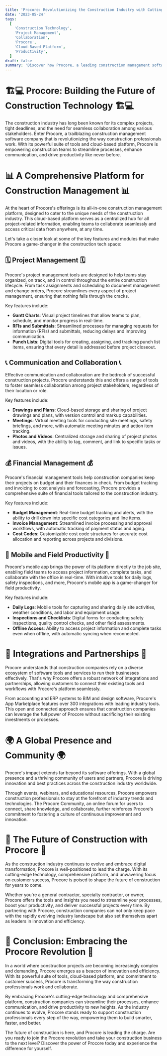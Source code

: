 ```yaml
---
title: 'Procore: Revolutionizing the Construction Industry with Cutting-Edge Technology'
date: '2023-05-24'
tags:
  [
    'Construction Technology',
    'Project Management',
    'Collaboration',
    'Procore',
    'Cloud-Based Platform',
    'Productivity',
  ]
draft: false
summary: 'Discover how Procore, a leading construction management software company, is transforming the construction industry with its comprehensive suite of tools and cloud-based platform. From project management to financial tracking, Procore streamlines processes, enhances collaboration, and boosts productivity for construction professionals worldwide.'
---
```


# 🏗️💻 Procore: Building the Future of Construction Technology 🏗️💻

The construction industry has long been known for its complex projects, tight deadlines, and the need for seamless collaboration among various stakeholders. Enter Procore, a trailblazing construction management software company that is revolutionizing the way construction professionals work. With its powerful suite of tools and cloud-based platform, Procore is empowering construction teams to streamline processes, enhance communication, and drive productivity like never before.

# 📊 A Comprehensive Platform for Construction Management 📊

At the heart of Procore's offerings is its all-in-one construction management platform, designed to cater to the unique needs of the construction industry. This cloud-based platform serves as a centralized hub for all project-related information, enabling teams to collaborate seamlessly and access critical data from anywhere, at any time.

Let's take a closer look at some of the key features and modules that make Procore a game-changer in the construction tech space:

## 🗓️ Project Management 🗓️

Procore's project management tools are designed to help teams stay organized, on track, and in control throughout the entire construction lifecycle. From task assignments and scheduling to document management and change orders, Procore streamlines every aspect of project management, ensuring that nothing falls through the cracks.

Key features include:

- **Gantt Charts**: Visual project timelines that allow teams to plan, schedule, and monitor progress in real-time.
- **RFIs and Submittals**: Streamlined processes for managing requests for information (RFIs) and submittals, reducing delays and improving communication.
- **Punch Lists**: Digital tools for creating, assigning, and tracking punch list items, ensuring that every detail is addressed before project closeout.

## 📞 Communication and Collaboration 📞

Effective communication and collaboration are the bedrock of successful construction projects. Procore understands this and offers a range of tools to foster seamless collaboration among project stakeholders, regardless of their location or role.

Key features include:

- **Drawings and Plans**: Cloud-based storage and sharing of project drawings and plans, with version control and markup capabilities.
- **Meetings**: Virtual meeting tools for conducting site meetings, safety briefings, and more, with automatic meeting minutes and action item tracking.
- **Photos and Videos**: Centralized storage and sharing of project photos and videos, with the ability to tag, comment, and link to specific tasks or issues.

## 💰 Financial Management 💰

Procore's financial management tools help construction companies keep their projects on budget and their finances in check. From budget tracking and invoicing to cost analysis and forecasting, Procore provides a comprehensive suite of financial tools tailored to the construction industry.

Key features include:

- **Budget Management**: Real-time budget tracking and alerts, with the ability to drill down into specific cost categories and line items.
- **Invoice Management**: Streamlined invoice processing and approval workflows, with automatic tracking of payment status and aging.
- **Cost Codes**: Customizable cost code structures for accurate cost allocation and reporting across projects and divisions.

## 📱 Mobile and Field Productivity 📱

Procore's mobile app brings the power of its platform directly to the job site, enabling field teams to access project information, complete tasks, and collaborate with the office in real-time. With intuitive tools for daily logs, safety inspections, and more, Procore's mobile app is a game-changer for field productivity.

Key features include:

- **Daily Logs**: Mobile tools for capturing and sharing daily site activities, weather conditions, and labor and equipment usage.
- **Inspections and Checklists**: Digital forms for conducting safety inspections, quality control checks, and other field assessments.
- **Offline Access**: Ability to access project information and complete tasks even when offline, with automatic syncing when reconnected.

# 🤝 Integrations and Partnerships 🤝

Procore understands that construction companies rely on a diverse ecosystem of software tools and services to run their businesses effectively. That's why Procore offers a robust network of integrations and partnerships, allowing customers to connect their existing tools and workflows with Procore's platform seamlessly.

From accounting and ERP systems to BIM and design software, Procore's App Marketplace features over 300 integrations with leading industry tools. This open and connected approach ensures that construction companies can leverage the full power of Procore without sacrificing their existing investments or processes.

# 🌍 A Global Presence and Community 🌍

Procore's impact extends far beyond its software offerings. With a global presence and a thriving community of users and partners, Procore is driving innovation and best practices across the construction industry worldwide.

Through events, webinars, and educational resources, Procore empowers construction professionals to stay at the forefront of industry trends and technologies. The Procore Community, an online forum for users to connect, share knowledge, and collaborate, further reinforces Procore's commitment to fostering a culture of continuous improvement and innovation.

# 🚀 The Future of Construction with Procore 🚀

As the construction industry continues to evolve and embrace digital transformation, Procore is well-positioned to lead the charge. With its cutting-edge technology, comprehensive platform, and unwavering focus on customer success, Procore is poised to shape the future of construction for years to come.

Whether you're a general contractor, specialty contractor, or owner, Procore offers the tools and insights you need to streamline your processes, boost your productivity, and deliver successful projects every time. By partnering with Procore, construction companies can not only keep pace with the rapidly evolving industry landscape but also set themselves apart as leaders in innovation and efficiency.

# 🎉 Conclusion: Embracing the Procore Revolution 🎉

In a world where construction projects are becoming increasingly complex and demanding, Procore emerges as a beacon of innovation and efficiency. With its powerful suite of tools, cloud-based platform, and commitment to customer success, Procore is transforming the way construction professionals work and collaborate.

By embracing Procore's cutting-edge technology and comprehensive platform, construction companies can streamline their processes, enhance communication, and drive productivity to new heights. As the industry continues to evolve, Procore stands ready to support construction professionals every step of the way, empowering them to build smarter, faster, and better.

The future of construction is here, and Procore is leading the charge. Are you ready to join the Procore revolution and take your construction business to the next level? Discover the power of Procore today and experience the difference for yourself.
